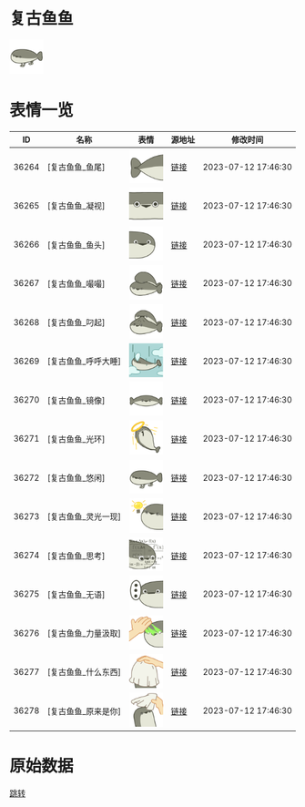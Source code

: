 # 复古鱼鱼

<img src="./cover.png" height="60" alt="cover" />

# 表情一览

|ID|名称|表情|源地址|修改时间|
|----|----|----|----|----|
|36264|[复古鱼鱼_鱼尾]|<img src="./pic/036264_%5B复古鱼鱼_鱼尾%5D.png" height="60" alt="鱼尾"/>|[链接](https://i0.hdslb.com/bfs/garb/18cf3d7a1b1bdbf0bd5c2ee17c447c248083a03a.png)|2023-07-12 17:46:30|
|36265|[复古鱼鱼_凝视]|<img src="./pic/036265_%5B复古鱼鱼_凝视%5D.png" height="60" alt="凝视"/>|[链接](https://i0.hdslb.com/bfs/garb/f92f544c5d5b63d0f3c1ac4ba4a8fc18773ae115.png)|2023-07-12 17:46:30|
|36266|[复古鱼鱼_鱼头]|<img src="./pic/036266_%5B复古鱼鱼_鱼头%5D.png" height="60" alt="鱼头"/>|[链接](https://i0.hdslb.com/bfs/garb/8d77d76b877ded003c9c046172f0f1c2707dffa1.png)|2023-07-12 17:46:30|
|36267|[复古鱼鱼_嘬嘬]|<img src="./pic/036267_%5B复古鱼鱼_嘬嘬%5D.png" height="60" alt="嘬嘬"/>|[链接](https://i0.hdslb.com/bfs/garb/031e0d20a276cef510e83499d2a13595dd9b701a.png)|2023-07-12 17:46:30|
|36268|[复古鱼鱼_叼起]|<img src="./pic/036268_%5B复古鱼鱼_叼起%5D.png" height="60" alt="叼起"/>|[链接](https://i0.hdslb.com/bfs/garb/6ac25173fec4750a3d227d1d471d53b90c30e2be.png)|2023-07-12 17:46:30|
|36269|[复古鱼鱼_呼呼大睡]|<img src="./pic/036269_%5B复古鱼鱼_呼呼大睡%5D.png" height="60" alt="呼呼大睡"/>|[链接](https://i0.hdslb.com/bfs/garb/bf806a8a00544b382c5ecfa15ac84889fcaee1ae.png)|2023-07-12 17:46:30|
|36270|[复古鱼鱼_镜像]|<img src="./pic/036270_%5B复古鱼鱼_镜像%5D.png" height="60" alt="镜像"/>|[链接](https://i0.hdslb.com/bfs/garb/3b08f3be511656b4251e500a3ff8cd076856e044.png)|2023-07-12 17:46:30|
|36271|[复古鱼鱼_光环]|<img src="./pic/036271_%5B复古鱼鱼_光环%5D.png" height="60" alt="光环"/>|[链接](https://i0.hdslb.com/bfs/garb/901f6d93e6dc4209dd010fa9618a4c70d1753452.png)|2023-07-12 17:46:30|
|36272|[复古鱼鱼_悠闲]|<img src="./pic/036272_%5B复古鱼鱼_悠闲%5D.png" height="60" alt="悠闲"/>|[链接](https://i0.hdslb.com/bfs/garb/b1546567380b9500b550d192d6ccdf3bb210365d.png)|2023-07-12 17:46:30|
|36273|[复古鱼鱼_灵光一现]|<img src="./pic/036273_%5B复古鱼鱼_灵光一现%5D.png" height="60" alt="灵光一现"/>|[链接](https://i0.hdslb.com/bfs/garb/12b93f8c12ca021d2fe2099efdd98b64881ab3b9.png)|2023-07-12 17:46:30|
|36274|[复古鱼鱼_思考]|<img src="./pic/036274_%5B复古鱼鱼_思考%5D.png" height="60" alt="思考"/>|[链接](https://i0.hdslb.com/bfs/garb/08e7c15443b3bc25ac81f4c76b3db9c0718d518b.png)|2023-07-12 17:46:30|
|36275|[复古鱼鱼_无语]|<img src="./pic/036275_%5B复古鱼鱼_无语%5D.png" height="60" alt="无语"/>|[链接](https://i0.hdslb.com/bfs/garb/e76e622e743515a476ad3b62a5614fc4164f363d.png)|2023-07-12 17:46:30|
|36276|[复古鱼鱼_力量汲取]|<img src="./pic/036276_%5B复古鱼鱼_力量汲取%5D.png" height="60" alt="力量汲取"/>|[链接](https://i0.hdslb.com/bfs/garb/1a4387e1d9846505db6b9678019f79a97914a9cb.png)|2023-07-12 17:46:30|
|36277|[复古鱼鱼_什么东西]|<img src="./pic/036277_%5B复古鱼鱼_什么东西%5D.png" height="60" alt="什么东西"/>|[链接](https://i0.hdslb.com/bfs/garb/b223f09667ff1059bbbf4c034b19d70cccd880a7.png)|2023-07-12 17:46:30|
|36278|[复古鱼鱼_原来是你]|<img src="./pic/036278_%5B复古鱼鱼_原来是你%5D.png" height="60" alt="原来是你"/>|[链接](https://i0.hdslb.com/bfs/garb/e8d3c0d45d95b553be83b1c9972fd2cf4bf00c3d.png)|2023-07-12 17:46:30|

# 原始数据

[跳转](./raw.json)

